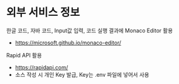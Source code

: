 # 외부 서비스 정보

한글 코드, 자바 코드, Input값 입력, 코드 실행 결과에 Monaco Editor 활용
- https://microsoft.github.io/monaco-editor/

Rapid API 활용
- https://rapidapi.com/
- 소스 작성 시 개인 Key 발급, Key는 .env 파일에 넣어서 사용